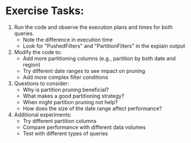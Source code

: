 # Exercise Tasks:

1. Run the code and observe the execution plans and times for both queries.
    - Note the difference in execution time
    - Look for "PushedFilters" and "PartitionFilters" in the explain output
1. Modify the code to:
    - Add more partitioning columns (e.g., partition by both date and region)
    - Try different date ranges to see impact on pruning
    - Add more complex filter conditions
1. Questions to consider:
    - Why is partition pruning beneficial?
    - What makes a good partitioning strategy?
    - When might partition pruning not help?
    - How does the size of the date range affect performance?
1. Additional experiments:
    - Try different partition columns
    - Compare performance with different data volumes
    - Test with different types of queries
